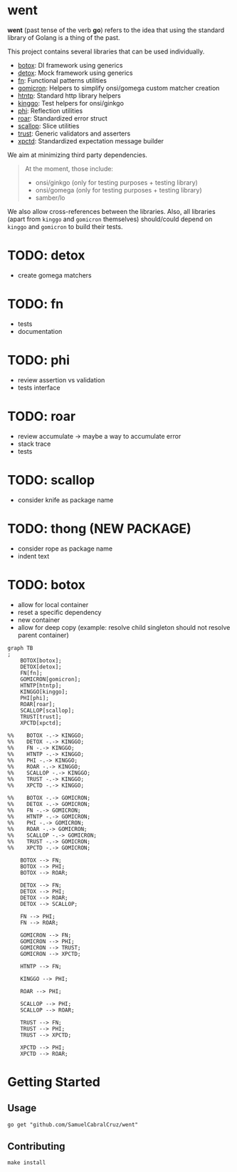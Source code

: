 # went

**went** (past tense of the verb **go**) refers to the idea that using the
standard library of Golang is a thing of the past.

This project contains several libraries that can be used individually.

- [botox](./botox/README.md): DI framework using generics
- [detox](./detox/README.md): Mock framework using generics
- [fn](./fn/README.md): Functional patterns utilities
- [gomicron](./gomicron/README.md): Helpers to simplify onsi/gomega custom matcher creation
- [htntp](./htntp/README.md): Standard http library helpers 
- [kinggo](./kinggo/README.md): Test helpers for onsi/ginkgo
- [phi](./phi/README.md): Reflection utilities
- [roar](./roar/README.md): Standardized error struct
- [scallop](./scallop/README.md): Slice utilities
- [trust](./trust/README.md): Generic validators and asserters
- [xpctd](./xpctd/README.md): Standardized expectation message builder

We aim at minimizing third party dependencies.

> At the moment, those include:
> - onsi/ginkgo (only for testing purposes + testing library)
> - onsi/gomega (only for testing purposes + testing library)
> - samber/lo

We also allow cross-references between the libraries.
Also, all libraries (apart from `kinggo` and `gomicron` themselves) should/could 
depend on `kinggo` and `gomicron` to build their tests.

# TODO: detox
- create gomega matchers

# TODO: fn
- tests
- documentation

# TODO: phi
- review assertion vs validation
- tests interface

# TODO: roar
- review accumulate -> maybe a way to accumulate error
- stack trace
- tests

# TODO: scallop
- consider knife as package name

# TODO: thong (NEW PACKAGE)
- consider rope as package name
- indent text

# TODO: botox
- allow for local container
- reset a specific dependency
- new container
- allow for deep copy (example: resolve child singleton should not resolve parent container)

```mermaid
graph TB
;
    BOTOX[botox];
    DETOX[detox];
    FN[fn];
    GOMICRON[gomicron];
    HTNTP[htntp];
    KINGGO[kinggo];
    PHI[phi];
    ROAR[roar];
    SCALLOP[scallop];
    TRUST[trust];
    XPCTD[xpctd];

%%    BOTOX -.-> KINGGO;
%%    DETOX -.-> KINGGO;
%%    FN -.-> KINGGO;
%%    HTNTP -.-> KINGGO;
%%    PHI -.-> KINGGO;
%%    ROAR -.-> KINGGO;
%%    SCALLOP -.-> KINGGO;
%%    TRUST -.-> KINGGO;
%%    XPCTD -.-> KINGGO;

%%    BOTOX -.-> GOMICRON;
%%    DETOX -.-> GOMICRON;
%%    FN -.-> GOMICRON;
%%    HTNTP -.-> GOMICRON;
%%    PHI -.-> GOMICRON;
%%    ROAR -.-> GOMICRON;
%%    SCALLOP -.-> GOMICRON;
%%    TRUST -.-> GOMICRON;
%%    XPCTD -.-> GOMICRON;

    BOTOX --> FN;
    BOTOX --> PHI;
    BOTOX --> ROAR;
    
    DETOX --> FN;
    DETOX --> PHI;
    DETOX --> ROAR;
    DETOX --> SCALLOP;
    
    FN --> PHI;
    FN --> ROAR;

    GOMICRON --> FN;
    GOMICRON --> PHI;
    GOMICRON --> TRUST;
    GOMICRON --> XPCTD;
    
    HTNTP --> FN;

    KINGGO --> PHI;

    ROAR --> PHI;

    SCALLOP --> PHI;
    SCALLOP --> ROAR;
    
    TRUST --> FN;
    TRUST --> PHI;
    TRUST --> XPCTD;
    
    XPCTD --> PHI;
    XPCTD --> ROAR;
```

# Getting Started

## Usage

```shell
go get "github.com/SamuelCabralCruz/went"
```

## Contributing

```shell
make install
```
